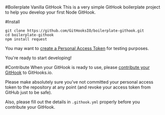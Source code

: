 #Boilerplate Vanilla GitHook
This is a very simple GitHook boilerplate project to help you develop your first Node GitHook.

#Install
```
git clone https://github.com/GitHooksIO/boilerplate-githook.git
cd boilerplate-githook
npm install request
```

You may want to [create a Personal Access Token](https://help.github.com/articles/creating-an-access-token-for-command-line-use/) for testing purposes.

You're ready to start developing!

#Contribute
When your GitHook is ready to use, please [contribute your GitHook](http://githooks.io/contribute) to GitHooks.io.

Please make absolutely sure you've not committed your personal access token to the repository at any point (and revoke your access token from GitHub just to be safe).

Also, please fill out the details in `.githook.yml` properly before you contribute your GitHook.
